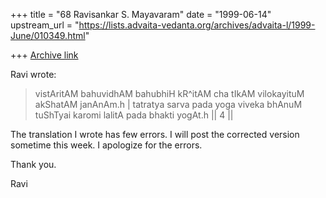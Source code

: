 +++
title = "68 Ravisankar S. Mayavaram"
date = "1999-06-14"
upstream_url = "https://lists.advaita-vedanta.org/archives/advaita-l/1999-June/010349.html"

+++
[Archive link](https://lists.advaita-vedanta.org/archives/advaita-l/1999-June/010349.html)

Ravi wrote:

> vistAritAM bahuvidhAM bahubhiH kR^itAM cha
> tIkAM vilokayituM akShatAM janAnAm.h |
> tatratya sarva pada yoga viveka bhAnuM
> tuShTyai karomi lalitA pada bhakti yogAt.h || 4 ||
>

The translation I wrote has few errors. I will post the corrected version
sometime this week.
I apologize for the errors.

Thank you.

Ravi


